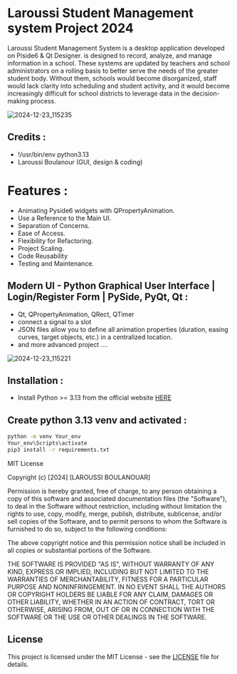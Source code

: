 # Laroussi Student Management system Project 2024
Laroussi Student Management System is a desktop application developed on Piside6 & Qt Designer.
is designed to record, analyze, and manage information in a school. These systems are updated by teachers and school administrators on a rolling basis to better serve the needs of the greater student body. Without them, schools would become disorganized, staff would lack clarity into scheduling and student activity, and it would become increasingly difficult for school districts to leverage data in the decision-making process.

![2024-12-23_115235](https://github.com/user-attachments/assets/8abe16a4-ab65-4561-88c3-ad00d689a785)

## Credits :
- !/usr/bin/env python3.13
- Laroussi Boulanour (GUI, design & coding)

# Features :

- Animating Pyside6 widgets with QPropertyAnimation.
- Use a Reference to the Main UI.
- Separation of Concerns.
- Ease of Access.
- Flexibility for Refactoring.
- Project Scaling.
- Code Reusability
- Testing and Maintenance.

## Modern UI - Python Graphical User Interface | Login/Register Form | PySide, PyQt, Qt :
- Qt, QPropertyAnimation, QRect, QTimer
- connect a signal to a slot
- JSON files allow you to define all animation properties (duration, easing curves, target objects, etc.) in a centralized location.
- and more advanced project ....

![2024-12-23_115221](https://github.com/user-attachments/assets/90d2b49d-100d-43ce-8e6f-8e453e04d6b1)


## Installation :
- Install Python >= 3.13 from the official website [HERE](https://www.python.org/)

## Create python 3.13 venv and activated :

```sh
python -m venv Your_env
Your_env\Scripts\activate
pip3 install -r requirements.txt
```

MIT License

Copyright (c) [2024] [LAROUSSI BOULANOUAR]

Permission is hereby granted, free of charge, to any person obtaining a copy
of this software and associated documentation files (the "Software"), to deal
in the Software without restriction, including without limitation the rights
to use, copy, modify, merge, publish, distribute, sublicense, and/or sell
copies of the Software, and to permit persons to whom the Software is
furnished to do so, subject to the following conditions:

The above copyright notice and this permission notice shall be included in all
copies or substantial portions of the Software.

THE SOFTWARE IS PROVIDED "AS IS", WITHOUT WARRANTY OF ANY KIND, EXPRESS OR
IMPLIED, INCLUDING BUT NOT LIMITED TO THE WARRANTIES OF MERCHANTABILITY,
FITNESS FOR A PARTICULAR PURPOSE AND NONINFRINGEMENT. IN NO EVENT SHALL THE
AUTHORS OR COPYRIGHT HOLDERS BE LIABLE FOR ANY CLAIM, DAMAGES OR OTHER
LIABILITY, WHETHER IN AN ACTION OF CONTRACT, TORT OR OTHERWISE, ARISING FROM,
OUT OF OR IN CONNECTION WITH THE SOFTWARE OR THE USE OR OTHER DEALINGS IN THE
SOFTWARE.

## License

This project is licensed under the MIT License - see the [LICENSE](./LICENSE) file for details.
